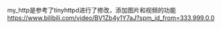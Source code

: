 my_http是参考了tinyhttpd进行了修改，添加图片和视频的功能
https://www.bilibili.com/video/BV1Zb4y1Y7aJ?spm_id_from=333.999.0.0